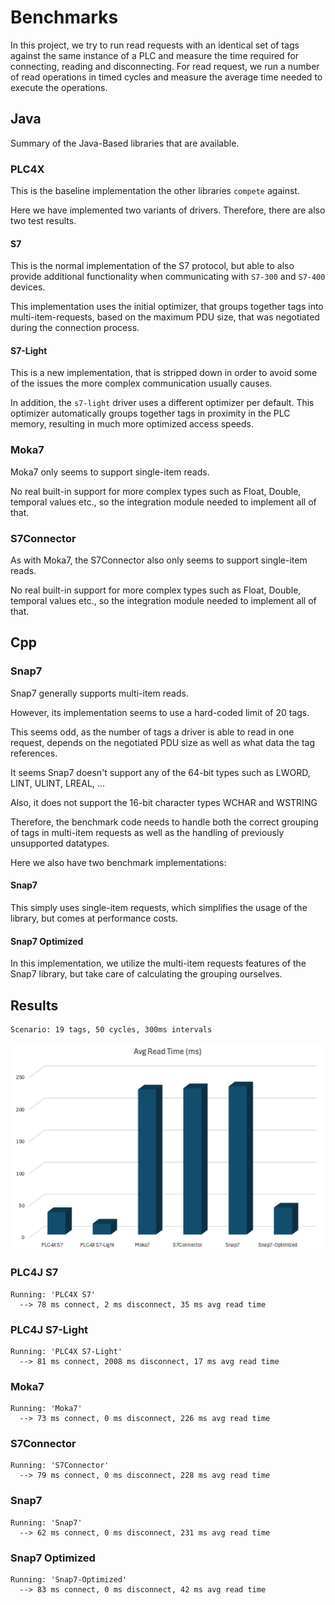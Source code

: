 
# Benchmarks

In this project, we try to run read requests with an identical set of tags against the same instance of a PLC and measure the time required for connecting, reading and disconnecting. 
For read request, we run a number of read operations in timed cycles and measure the average time needed to execute the operations.

## Java

Summary of the Java-Based libraries that are available.

### PLC4X

This is the baseline implementation the other libraries `compete` against.

Here we have implemented two variants of drivers. 
Therefore, there are also two test results.

#### S7

This is the normal implementation of the S7 protocol, but able to also provide additional functionality when communicating with `S7-300` and `S7-400` devices.

This implementation uses the initial optimizer, that groups together tags into multi-item-requests, based on the maximum PDU size, that was negotiated during the connection process.

#### S7-Light

This is a new implementation, that is stripped down in order to avoid some of the issues the more complex communication usually causes.

In addition, the `s7-light` driver uses a different optimizer per default.
This optimizer automatically groups together tags in proximity in the PLC memory, resulting in much more optimized access speeds.

### Moka7

Moka7 only seems to support single-item reads.

No real built-in support for more complex types such as Float, Double, temporal values etc., so the integration module needed to implement all of that.

### S7Connector

As with Moka7, the S7Connector also only seems to support single-item reads.

No real built-in support for more complex types such as Float, Double, temporal values etc., so the integration module needed to implement all of that.

## Cpp

### Snap7

Snap7 generally supports multi-item reads.

However, its implementation seems to use a hard-coded limit of 20 tags.

This seems odd, as the number of tags a driver is able to read in one request, depends on the negotiated PDU size as well as what data the tag references.

It seems Snap7 doesn't support any of the 64-bit types such as LWORD, LINT, ULINT, LREAL, ...

Also, it does not support the 16-bit character types WCHAR and WSTRING

Therefore, the benchmark code needs to handle both the correct grouping of tags in multi-item requests as well as the handling of previously unsupported datatypes.

Here we also have two benchmark implementations:

#### Snap7

This simply uses single-item requests, which simplifies the usage of the library, but comes at performance costs.

#### Snap7 Optimized

In this implementation, we utilize the multi-item requests features of the Snap7 library, but take care of calculating the grouping ourselves.

## Results

````
Scenario: 19 tags, 50 cycles, 300ms intervals
````
![Benchmark-Results.png](img/Benchmark-Results.png)

### PLC4J S7

````
Running: 'PLC4X S7'
  --> 78 ms connect, 2 ms disconnect, 35 ms avg read time
````

### PLC4J S7-Light

````
Running: 'PLC4X S7-Light'
  --> 81 ms connect, 2008 ms disconnect, 17 ms avg read time
````

### Moka7

````
Running: 'Moka7'
  --> 73 ms connect, 0 ms disconnect, 226 ms avg read time
````

### S7Connector

````
Running: 'S7Connector'
  --> 79 ms connect, 0 ms disconnect, 228 ms avg read time
````

### Snap7

````
Running: 'Snap7'
  --> 62 ms connect, 0 ms disconnect, 231 ms avg read time
````

### Snap7 Optimized

````
Running: 'Snap7-Optimized'
  --> 83 ms connect, 0 ms disconnect, 42 ms avg read time
````

